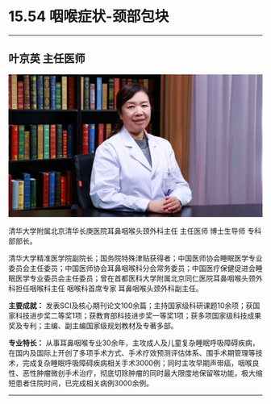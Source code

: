 # 15.54 咽喉症状-颈部包块

---

## 叶京英 主任医师

![1683939645666](image/c15_054/1683939645666.png)

清华大学附属北京清华长庚医院耳鼻咽喉头颈外科主任 主任医师 博士生导师 专科部部长。

清华大学精准医学院副院长；国务院特殊津贴获得者；中国医师协会睡眠医学专业委员会主任委员；中国医师协会耳鼻咽喉科分会常务委员；中国医疗保健促进会睡眠医学专业委员会主任委员；曾在首都医科大学附属北京同仁医院耳鼻咽喉头颈外科担任咽喉科主任 咽喉科首席专家 耳鼻咽喉头颈外科副主任。


**主要成就：** 发表SCI及核心期刊论文100余篇；主持国家级科研课题10余项；获国家科技进步奖二等奖1项；获教育部科技进步奖一等奖1项；获多项国家级科技成果奖及专利；主编、副主编国家级规划教材及专著多部。


**专业特长：** 从事耳鼻咽喉专业30余年，主攻成人及儿童复杂睡眠呼吸障碍疾病，在国内及国际上开创了多项手术方式、手术疗效预测评估体系、围手术期管理等技术，完成复杂睡眠呼吸障碍疾病相关手术3000例；同时主攻早期声带癌，咽喉良性、恶性肿瘤微创手术治疗，彻底切除肿瘤的同时最大限度地保留喉功能，极大缩短患者住院时间，已完成相关病例3000余例。

---
